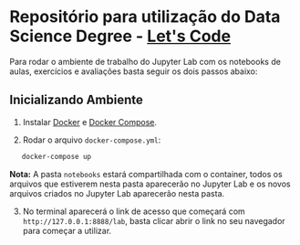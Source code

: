 
# Repositório para utilização do Data Science Degree - [Let's Code](https://www.letscode.com.br/degree/ds)

Para rodar o ambiente de trabalho do Jupyter Lab com os notebooks de aulas, exercícios e avaliações basta seguir os dois passos abaixo:

## Inicializando Ambiente

1. Instalar [Docker](https://docs.docker.com/get-docker/) e [Docker Compose](https://docs.docker.com/compose/install/).

2. Rodar o arquivo `docker-compose.yml`:

```bash
   docker-compose up
   ```

   **Nota:** A pasta `notebooks` estará compartilhada com o container, todos os arquivos que estiverem nesta pasta aparecerão no Jupyter Lab e os novos arquivos criados no Jupyter Lab aparecerão nesta pasta.

3. No terminal aparecerá o link de acesso que começará com `http://127.0.0.1:8888/lab`, basta clicar abrir o link no seu navegador para começar a utilizar.